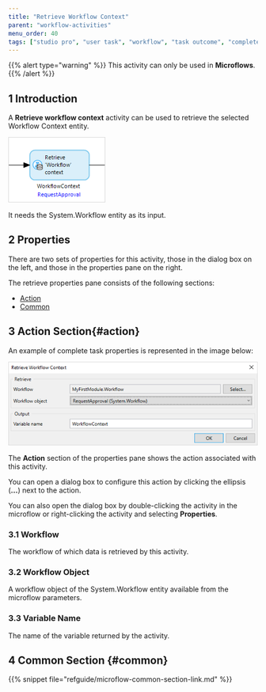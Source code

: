 ```yaml
---
title: "Retrieve Workflow Context"
parent: "workflow-activities"
menu_order: 40
tags: ["studio pro", "user task", "workflow", "task outcome", "complete task"]
---
```


{{% alert type="warning" %}}
This activity can only be used in **Microflows**.
{{% /alert %}}

## 1 Introduction

A **Retrieve workflow context** activity can be used to retrieve the selected Workflow Context entity.

![Retrieve Workflow Context Activity](attachments/retrieve-workflow-context/retrieve-workflow-context.png)

It needs the System.Workflow entity as its input.

## 2 Properties

There are two sets of properties for this activity, those in the dialog box on the left, and those in the properties pane on the right.

The retrieve properties pane consists of the following sections:

* [Action](#action)
* [Common](#common)

## 3 Action Section{#action}

An example of complete task properties is represented in the image below:

![retrieve Workflow Context Properties](attachments/retrieve-workflow-context/retrieve-workflow-context-properties.png)

The **Action** section of the properties pane shows the action associated with this activity.

You can open a dialog box to configure this action by clicking the ellipsis (**…**) next to the action.

You can also open the dialog box by double-clicking the activity in the microflow or right-clicking the activity and selecting **Properties**.

### 3.1 Workflow

The workflow of which data is retrieved by this activity. 

### 3.2 Workflow Object

A workflow object of the System.Workflow entity available from the microflow parameters. 

### 3.3 Variable Name

The name of the variable returned by the activity.

## 4 Common Section {#common}

{{% snippet file="refguide/microflow-common-section-link.md" %}}
